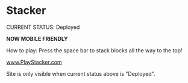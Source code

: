 # Stacker
CURRENT STATUS: Deployed

**NOW MOBILE FRIENDLY**

How to play: Press the space bar to stack blocks all the way to the top!

www.PlayStacker.com

Site is only visible when current status above is "Deployed".
